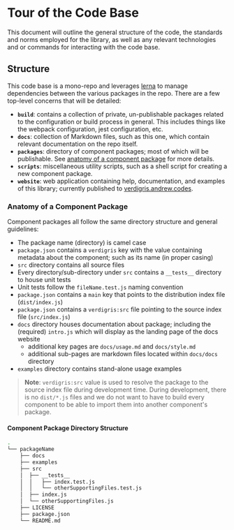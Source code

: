 # Tour of the Code Base

This document will outline the general structure of the code, the standards and norms employed for the library, as well as any relevant technologies and or commands for interacting with the code base.

## Structure

This code base is a mono-repo and leverages [lerna](https://lernajs.io/) to manage dependencies between the various packages in the repo. There are a few top-level concerns that will be detailed:

* **`build`**: contains a collection of private, un-publishable packages related to the configuration or build process in general. This includes things like the webpack configuration, jest configuration, etc.
* **`docs`**: collection of Markdown files, such as this one, which contain relevant documentation on the repo itself.
* **`packages`**: directory of component packages; most of which will be publishable. See [anatomy of a component package](#Anatomy-of-a-component) for more details.
* **`scripts`**: miscellaneous utility scripts, such as a shell script for creating a new component package.
* **`website`**: web application containing help, documentation, and examples of this library; currently published to [verdigris.andrew.codes](http://verdigris.andrew.codes).

### Anatomy of a Component Package

Component packages all follow the same directory structure and general guidelines:

* The package name (directory) is camel case
* `package.json` contains a `verdigris` key with the value containing metadata about the component; such as its name (in proper casing)
* `src` directory contains all source files
* Every directory/sub-directory under `src` contains a `__tests__` directory to house unit tests
* Unit tests follow the `fileName.test.js` naming convention
* `package.json` contains a `main` key that points to the distribution index file (`dist/index.js`)
* `package.json` contains a `verdigris:src` file pointing to the source index file (`src/index.js`)
* `docs` directory houses documentation about package; including the (required) `intro.js` which will display as the landing page of the docs website
  * additional key pages are `docs/usage.md` and `docs/style.md`
  * additional sub-pages are markdown files located within `docs/docs` directory
* `examples` directory contains stand-alone usage examples

> **Note**: `verdigris:src` value is used to resolve the package to the source index file during development time. During development, there is no `dist/*.js` files and we do not want to have to build every component to be able to import them into another component's package.

#### Component Package Directory Structure

```bash
.
└── packageName
    ├── docs
    ├── examples
    ├── src
    │  ├── __tests__
    │  │   ├── index.test.js
    │  │   └── otherSupportingFiles.test.js
    │  ├── index.js
    │  └── otherSupportingFiles.js
    ├── LICENSE
    ├── package.json
    └── README.md
```
